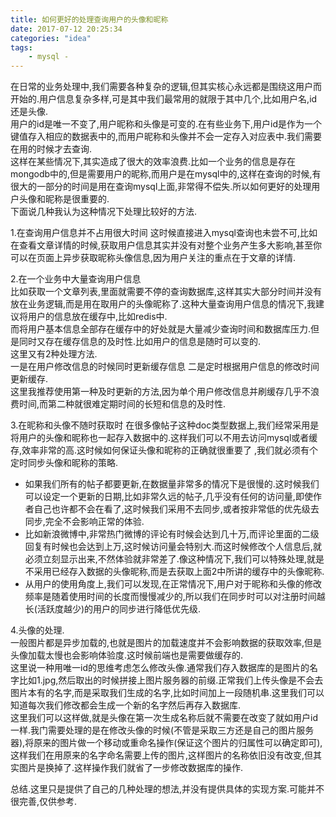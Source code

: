 ```yaml
---
title: 如何更好的处理查询用户的头像和昵称
date: 2017-07-12 20:25:34
categories: "idea"
tags:
    - mysql -
---
```

在日常的业务处理中,我们需要各种复杂的逻辑,但其实核心永远都是围绕这用户而开始的.用户信息复杂多样,可是其中我们最常用的就限于其中几个,比如用户名,id还是头像.  
用户的id是唯一不变了,用户昵称和头像是可变的.在有些业务下,用户id是作为一个键值存入相应的数据表中的,而用户昵称和头像并不会一定存入对应表中.我们需要在用的时候才去查询.  
这样在某些情况下,其实造成了很大的效率浪费.比如一个业务的信息是存在mongodb中的,但是需要用户的昵称,而用户是在mysql中的,这样在查询的时候,有很大的一部分的时间是用在查询mysql上面,非常得不偿失.所以如何更好的处理用户头像和昵称是很重要的.  
下面说几种我认为这种情况下处理比较好的方法.  
<!--more-->
1.在查询用户信息并不占用很大时间
 这时候直接进入mysql查询也未尝不可,比如在查看文章详情的时候,获取用户信息其实并没有对整个业务产生多大影响,甚至你可以在页面上异步获取昵称头像信息,因为用户关注的重点在于文章的详情.

2.在一个业务中大量查询用户信息  
 比如获取一个文章列表,里面就需要不停的查询数据库,这样其实大部分时间并没有放在业务逻辑,而是用在取用户的头像昵称了.这种大量查询用户信息的情况下,我建议将用户的信息放在缓存中,比如redis中.  
     而将用户基本信息全部存在缓存中的好处就是大量减少查询时间和数据库压力.但是同时又存在缓存信息的及时性.比如用户的信息是随时可以变的.  
     这里又有2种处理方法.  
     一是在用户修改信息的时候同时更新缓存信息  二是定时根据用户信息的修改时间更新缓存.  
     这里我推荐使用第一种及时更新的方法,因为单个用户修改信息并刷缓存几乎不浪费时间,而第二种就很难定期时间的长短和信息的及时性.

3.在昵称和头像不随时获取时
 在很多像帖子这种doc类型数据上,我们经常采用是将用户的头像和昵称也一起存入数据中的.这样我们可以不用去访问mysql或者缓存,效率非常的高.这时候如何保证头像和昵称的正确就很重要了  ,我们就必须有个定时同步头像和昵称的策略.   
- 如果我们所有的帖子都要更新,在数据量非常多的情况下是很慢的.这时候我们可以设定一个更新的日期,比如非常久远的帖子,几乎没有任何的访问量,即使作者自己也许都不会在看了,这时候我们采用不去同步,或者按非常低的优先级去同步,完全不会影响正常的体验.
- 比如新浪微博中,非常热门微博的评论有时候会达到几十万,而评论里面的二级回复有时候也会达到上万,这时候访问量会特别大.而这时候修改个人信息后,就必须立刻显示出来,不然体验就非常差了.像这种情况下,我们可以特殊处理,就是不采用已经存入数据的头像昵称,而是去获取上面2中所讲的缓存中的头像昵称.
- 从用户的使用角度上,我们可以发现,在正常情况下,用户对于昵称和头像的修改频率是随着使用时间的长度而慢慢减少的,所以我们在同步时可以对注册时间越长(活跃度越少)的用户的同步进行降低优先级.
 
4.头像的处理.  
一般图片都是异步加载的,也就是图片的加载速度并不会影响数据的获取效率,但是头像加载太慢也会影响体验度.这时候前端也是需要做缓存的.  
这里说一种用唯一id的思维考虑怎么修改头像.通常我们存入数据库的是图片的名字比如1.jpg,然后取出的时候拼接上图片服务器的前缀.正常我们上传头像是不会去图片本有的名字,而是采取我们生成的名字,比如时间加上一段随机串.这里我们可以知道每次我们修改都会生成一个新的名字然后再存入数据库.  
这里我们可以这样做,就是头像在第一次生成名称后就不需要在改变了就如用户id一样.我门需要处理的是在修改头像的时候(不管是采取三方还是自己的图片服务器),将原来的图片做一个移动或重命名操作(保证这个图片的归属性可以确定即可),这样我们在用原来的名字命名需要上传的图片,这样图片的名称依旧没有改变,但其实图片是换掉了.这样操作我们就省了一步修改数据库的操作.

总结.这里只是提供了自己的几种处理的想法,并没有提供具体的实现方案.可能并不很完善,仅供参考.